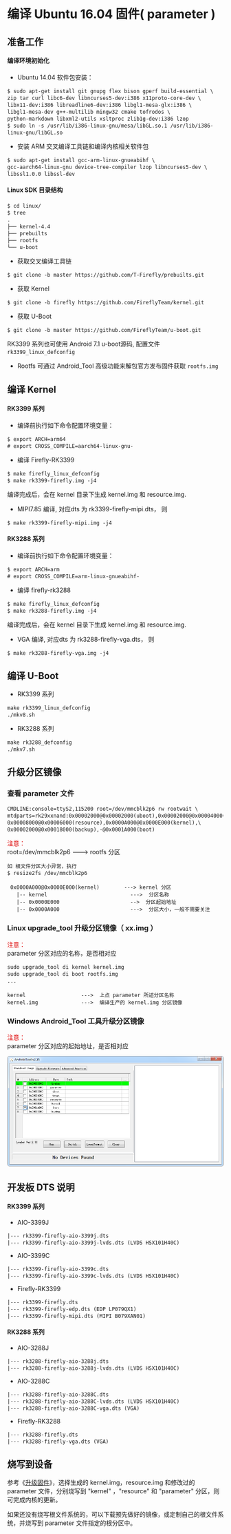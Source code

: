 # 编译 Ubuntu 16.04 固件( parameter )
## 准备工作

#### 编译环境初始化
* Ubuntu 14.04 软件包安装：
```
$ sudo apt-get install git gnupg flex bison gperf build-essential \
zip tar curl libc6-dev libncurses5-dev:i386 x11proto-core-dev \
libx11-dev:i386 libreadline6-dev:i386 libgl1-mesa-glx:i386 \
libgl1-mesa-dev g++-multilib mingw32 cmake tofrodos \
python-markdown libxml2-utils xsltproc zlib1g-dev:i386 lzop
$ sudo ln -s /usr/lib/i386-linux-gnu/mesa/libGL.so.1 /usr/lib/i386-linux-gnu/libGL.so
```
* 安装 ARM 交叉编译工具链和编译内核相关软件包
```
$ sudo apt-get install gcc-arm-linux-gnueabihf \
gcc-aarch64-linux-gnu device-tree-compiler lzop libncurses5-dev \
libssl1.0.0 libssl-dev
```

#### Linux SDK 目录结构

   ```
$ cd linux/
$ tree
.
├── kernel-4.4
├── prebuilts
├── rootfs
└── u-boot
```
* 获取交叉编译工具链
```
$ git clone -b master https://github.com/T-Firefly/prebuilts.git
```
*  获取 Kernel
```
$ git clone -b firefly https://github.com/FireflyTeam/kernel.git
```
* 获取 U-Boot
```
$ git clone -b master https://github.com/FireflyTeam/u-boot.git
```
RK3399 系列也可使用 Android 7.1 u-boot源码, 配置文件 `rk3399_linux_defconfig`
* Rootfs 可通过 Android_Tool 高级功能来解包官方发布固件获取 `rootfs.img`

## 编译 Kernel
#### RK3399 系列
* 编译前执行如下命令配置环境变量：
```
$ export ARCH=arm64
# export CROSS_COMPILE=aarch64-linux-gnu-
```
*  编译 Firefly-RK3399
```
$ make firefly_linux_defconfig
$ make rk3399-firefly.img -j4
```
编译完成后，会在 kernel 目录下生成 kernel.img 和 resource.img.
* MIPI7.85 编译, 对应dts 为 rk3399-firefly-mipi.dts， 则
```
$ make rk3399-firefly-mipi.img -j4
```

#### RK3288 系列
* 编译前执行如下命令配置环境变量：
```
$ export ARCH=arm
# export CROSS_COMPILE=arm-linux-gnueabihf-
```
*  编译 firefly-rk3288
```
$ make firefly_linux_defconfig
$ make rk3288-firefly.img -j4
```
编译完成后，会在 kernel 目录下生成 kernel.img 和 resource.img.
* VGA 编译, 对应dts 为 rk3288-firefly-vga.dts， 则
```
$ make rk3288-firefly-vga.img -j4
```

## 编译 U-Boot
* RK3399 系列
```
make rk3399_linux_defconfig
./mkv8.sh
```
* RK3288 系列
```
make rk3288_defconfig
./mkv7.sh
```

## 升级分区镜像
### 查看 parameter 文件
```
CMDLINE:console=ttyS2,115200 root=/dev/mmcblk2p6 rw rootwait \
mtdparts=rk29xxnand:0x00002000@0x00002000(uboot),0x00002000@0x00004000(trust),\
0x00008000@0x00006000(resource),0x0000A000@0x0000E000(kernel),\
0x00002000@0x00018000(backup),-@0x0001A000(boot)
```
<font color="#dd0000">注意：</font><br />
root=/dev/mmcblk2p6         ---> rootfs 分区
```
如 根文件分区大小异常，执行
$ resize2fs /dev/mmcblk2p6

 0x0000A000@0x0000E000(kernel)        ---> kernel 分区
   |-- kernel                           --->  分区名称
   |-- 0x0000E000                       -->  分区起始地址
   |-- 0x0000A000                       --->  分区大小，一般不需要关注
 ```

### Linux upgrade_tool 升级分区镜像（ xx.img ）

<font color="#dd0000">注意：</font><br />
parameter 分区对应的名称，是否相对应
```
sudo upgrade_tool di kernel kernel.img
sudo upgrade_tool di boot rootfs.img
...

kernel                  --->  上点 parameter 所述分区名称
kernel.img              --->  编译生产的 kernel.img 分区镜像
```

### Windows Android_Tool 工具升级分区镜像
<font color="#dd0000">注意：</font><br />
parameter 分区对应的起始地址，是否相对应

![](img/linux_compile_kernel.png)

## 开发板 DTS 说明
#### RK3399 系列
* AIO-3399J
```
|--- rk3399-firefly-aio-3399j.dts
|--- rk3399-firefly-aio-3399j-lvds.dts (LVDS HSX101H40C)
```
* AIO-3399C
```
|--- rk3399-firefly-aio-3399c.dts
|--- rk3399-firefly-aio-3399c-lvds.dts (LVDS HSX101H40C)
```
* Firefly-RK3399
```
|--- rk3399-firefly.dts
|--- rk3399-firefly-edp.dts (EDP LP079QX1)
|--- rk3399-firefly-mipi.dts (MIPI B079XAN01)
```
#### RK3288 系列
* AIO-3288J
```
|--- rk3288-firefly-aio-3288j.dts
|--- rk3288-firefly-aio-3288j-lvds.dts (LVDS HSX101H40C)
```
* AIO-3288C
```
|--- rk3288-firefly-aio-3288C.dts
|--- rk3288-firefly-aio-3288C-lvds.dts (LVDS HSX101H40C)
|--- rk3288-firefly-aio-3288C-vga.dts (VGA)
```
* Firefly-RK3288
```
|--- rk3288-firefly.dts
|--- rk3288-firefly-vga.dts (VGA)
```

## 烧写到设备

参考《[升级固件](upgrade_firmware.html)》，选择生成的 kernel.img，resource.img 和修改过的 parameter 文件，分别烧写到 "kernel" ，"resource" 和 "parameter" 分区，则可完成内核的更新。

如果还没有烧写根文件系统的，可以下载预先做好的镜像，或定制自己的根文件系统，并烧写到 parameter 文件指定的根分区中。
